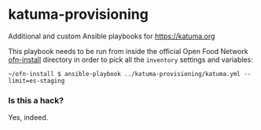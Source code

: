 # katuma-provisioning
Additional and custom Ansible playbooks for https://katuma.org

This playbook needs to be run from inside the official Open Food Network [ofn-install](https://github.com/openfoodfoundation/ofn-install) directory in order to pick all the `inventory` settings and variables:
```shell
~/ofn-install $ ansible-playbook ../katuma-provisioning/katuma.yml --limit=es-staging
```

### Is this a hack?
Yes, indeed.
